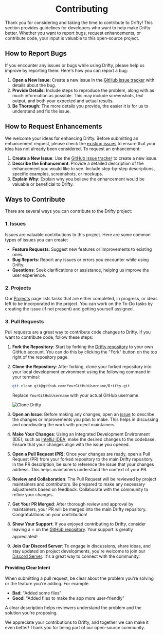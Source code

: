 <h1 align=center>Contributing</h1>

Thank you for considering and taking the time to contribute to Drifty! This section provides guidelines for developers who want to help make Drifty better. Whether you want to report bugs, request enhancements, or contribute code, your input is valuable to this open-source project.

## How to Report Bugs

If you encounter any issues or bugs while using Drifty, please help us improve by reporting them. Here's how you can report a bug:

1. **Open a New Issue**: Create a new issue in the [GitHub issue tracker](https://github.com/SaptarshiSarkar12/Drifty/issues/new/choose) with details about the bug.
2. **Provide Details**: Include steps to reproduce the problem, along with as much information as possible. This may include screenshots, text output, and both your expected and actual results.
3. **Be Thorough**: The more details you provide, the easier it is for us to understand and fix the issue.

## How to Request Enhancements

We welcome your ideas for enhancing Drifty. Before submitting an enhancement request, please check the [existing issues](https://github.com/SaptarshiSarkar12/Drifty/issues) to ensure that your idea has not already been considered. To request an enhancement:

1. **Create a New Issue**: Use the [GitHub issue tracker](https://github.com/SaptarshiSarkar12/Drifty/issues/new/choose) to create a new issue.
2. **Describe the Enhancement**: Provide a detailed description of the enhancement you would like to see. Include step-by-step descriptions, specific examples, screenshots, or mockups.
3. **Explain Why**: Explain why you believe the enhancement would be valuable or beneficial to Drifty.

## Ways to Contribute

There are several ways you can contribute to the Drifty project:

### 1. Issues

Issues are valuable contributions to this project. Here are some common types of issues you can create:

- **Feature Requests**: Suggest new features or improvements to existing ones.
- **Bug Reports**: Report any issues or errors you encounter while using Drifty.
- **Questions**: Seek clarifications or assistance, helping us improve the user experience.

### 2. Projects

Our [Projects](https://github.com/users/SaptarshiSarkar12/projects/3) page lists tasks that are either completed, in progress, or ideas left to be incorporated in the project. You can work on the To-Do tasks by creating the issue (if not present) and getting yourself assigned.

### 3. Pull Requests

Pull requests are a great way to contribute code changes to Drifty. If you want to contribute code, follow these steps:

1. **Fork the Repository**: Start by forking the [Drifty repository](https://github.com/SaptarshiSarkar12/Drifty) to your own GitHub account. You can do this by clicking the "Fork" button on the top right of the repository page. 

2. **Clone the Repository**: After forking, clone your forked repository into your local development environment using the following command in your terminal:

    ```bash
    git clone git@github.com:YourGitHubUsername/Drifty.git
    ```

    Replace `YourGitHubUsername` with your actual GitHub username.

    ![Clone Drifty](https://user-images.githubusercontent.com/105960032/194497334-856c61...)
    
3. **Open an Issue**: Before making any changes, open an [issue](https://github.com/SaptarshiSarkar12/Drifty/issues/new/choose) to describe the changes or improvements you plan to make. This helps in discussing and coordinating the work with project maintainers.

4. **Make Your Changes**: Using an Integrated Development Environment (IDE), such as [IntelliJ IDEA](https://www.jetbrains.com/idea/), make the desired changes to the codebase. Ensure that your changes align with the issue you opened.

5. **Open a Pull Request (PR)**: Once your changes are ready, open a Pull Request (PR) from your forked repository to the main Drifty repository. In the PR description, be sure to reference the issue that your changes address. This helps maintainers understand the context of your PR.

6. **Review and Collaboration**: The Pull Request will be reviewed by project maintainers and contributors. Be prepared to make any necessary adjustments based on feedback. Collaborate with the community to refine your changes.

7. **Get Your PR Merged**: After thorough review and approval by maintainers, your PR will be merged into the main Drifty repository. Congratulations on your contribution!

8. **Show Your Support**: If you enjoyed contributing to Drifty, consider leaving a ⭐️ on the [GitHub repository](https://github.com/SaptarshiSarkar12/Drifty). Your support is greatly appreciated!

9. **Join Our Discord Server**: To engage in discussions, share ideas, and stay updated on project developments, you're welcome to join our [Discord Server](https://discord.gg/DeT4jXPfkG). It's a great way to connect with the community.

#### Providing Clear Intent

When submitting a pull request, be clear about the problem you're solving or the feature you're adding. For example:

- **Bad**: "Added some files"
- **Good**: "Added files to make the app more user-friendly"

A clear description helps reviewers understand the problem and the solution you're proposing.

We appreciate your contributions to Drifty, and together we can make it even better! Thank you for being part of our open-source community.






